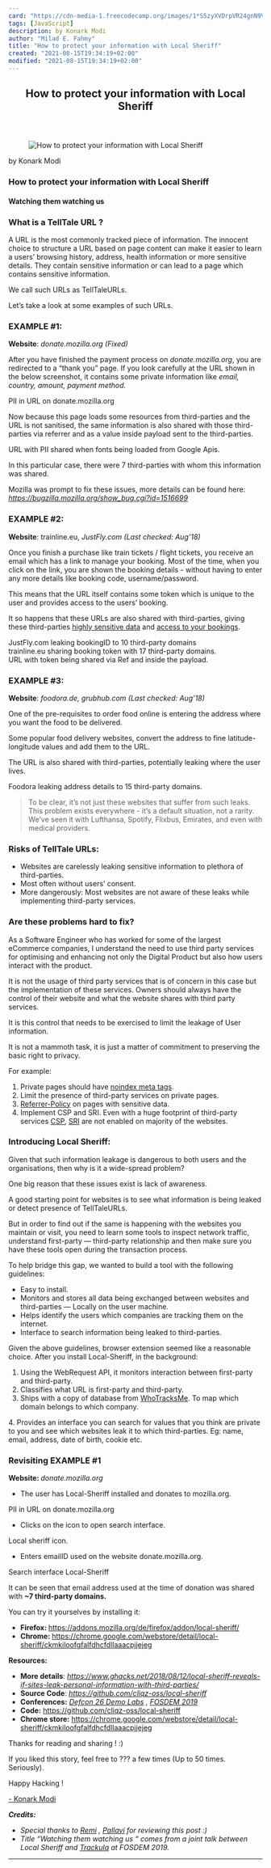 ```yaml
---
card: "https://cdn-media-1.freecodecamp.org/images/1*S5zyXVDrpVR24gnN9Vs0Tg.jpeg"
tags: [JavaScript]
description: by Konark Modi
author: "Milad E. Fahmy"
title: "How to protect your information with Local Sheriff"
created: "2021-08-15T19:34:19+02:00"
modified: "2021-08-15T19:34:19+02:00"
---
```

<div class="site-wrapper">
<main id="site-main" class="site-main outer">
<div class="inner">
<article class="post-full post tag-javascript tag-privacy tag-security tag-big-data tag-tech ">
<header class="post-full-header">
<h1 class="post-full-title">How to protect your information with Local Sheriff</h1>
</header>
<figure class="post-full-image">
<picture>
<source media="(max-width: 700px)" sizes="1px" srcset="data:image/gif;base64,R0lGODlhAQABAIAAAAAAAP///yH5BAEAAAAALAAAAAABAAEAAAIBRAA7 1w">
<source media="(min-width: 701px)" sizes="(max-width: 800px) 400px,
(max-width: 1170px) 700px,
1400px" srcset="https://cdn-media-1.freecodecamp.org/images/1*S5zyXVDrpVR24gnN9Vs0Tg.jpeg 300w,
https://cdn-media-1.freecodecamp.org/images/1*S5zyXVDrpVR24gnN9Vs0Tg.jpeg 600w,
https://cdn-media-1.freecodecamp.org/images/1*S5zyXVDrpVR24gnN9Vs0Tg.jpeg 1000w,
https://cdn-media-1.freecodecamp.org/images/1*S5zyXVDrpVR24gnN9Vs0Tg.jpeg 2000w">
<img onerror="this.style.display='none'" src="https://cdn-media-1.freecodecamp.org/images/1*S5zyXVDrpVR24gnN9Vs0Tg.jpeg" alt="How to protect your information with Local Sheriff">
</picture>
</figure>
<section class="post-full-content">
<div class="post-content medium-migrated-article">
<p>by Konark Modi</p>
<h1 id="how-to-protect-your-information-with-local-sheriff">How to protect your information with Local Sheriff</h1>
<h4 id="watching-them-watching-us">Watching them watching us</h4>
<h3 id="what-is-a-telltale-url"><strong>What is a TellTale URL ?</strong></h3>
<p>A URL is the most commonly tracked piece of information. The innocent choice to structure a URL based on page content can make it easier to learn a users’ browsing history, address, health information or more sensitive details. They contain sensitive information or can lead to a page which contains sensitive information.</p>
<p>We call such URLs as TellTaleURLs.</p>
<p>Let’s take a look at some examples of such URLs.</p>
<h3 id="example-1-"><strong>EXAMPLE #1:</strong></h3>
<p><strong>Website</strong>: <em>donate.mozilla.org (Fixed)</em></p>
<p>After you have finished the payment process on <em>donate.mozilla.org</em>, you are redirected to a “thank you” page. If you look carefully at the URL shown in the below screenshot, it contains some private information like <em>email, country, amount, payment method.</em></p>
<figcaption>PII in URL on donate.mozilla.org</figcaption>
</figure>
<p>Now because this page loads some resources from third-parties and the URL is not sanitised, the same information is also shared with those third-parties via referrer and as a value inside payload sent to the third-parties.</p>
<figcaption>URL with PII shared when fonts being loaded from Google Apis.</figcaption>
</figure>
<p>In this particular case, there were 7 third-parties with whom this information was shared.</p>
<p>Mozilla was prompt to fix these issues, more details can be found here: <a href="https://bugzilla.mozilla.org/show_bug.cgi?id=1516699" rel="noopener"><em>https://bugzilla.mozilla.org/show_bug.cgi?id=1516699</em></a></p>
<h3 id="example-2-">EXAMPLE #2:</h3>
<p><strong>Website</strong>: trainline.eu, <em>JustFly.com (Last checked: Aug’18)</em></p>
<p>Once you finish a purchase like train tickets / flight tickets, you receive an email which has a link to manage your booking. Most of the time, when you click on the link, you are shown the booking details - without having to enter any more details like booking code, username/password.</p>
<p>This means that the URL itself contains some token which is unique to the user and provides access to the users’ booking.</p>
<p>It so happens that these URLs are also shared with third-parties, giving these third-parties <a href="https://medium.freecodecamp.org/how-airlines-dont-care-about-your-privacy-case-study-emirates-com-6271b3b8474b" rel="noopener">highly sensitive data</a> and <a href="https://cliqz.com/en/magazine/lufthansa-data-leak-what-a-single-url-can-reveal-about-you" rel="noopener">access to your bookings</a>.</p>
<figcaption>JustFly.com leaking bookingID to 10 third-party domains</figcaption>
</figure>
<figcaption>trainline.eu sharing booking token with 17 third-party domains.</figcaption>
</figure>
<figcaption>URL with token being shared via Ref and inside the payload.</figcaption>
</figure>
<h3 id="example-3-">EXAMPLE #3:</h3>
<p><strong>Website</strong>: <em>foodora.de, grubhub.com (Last checked: Aug’18)</em></p>
<p>One of the pre-requisites to order food online is entering the address where you want the food to be delivered.</p>
<p>Some popular food delivery websites, convert the address to fine latitude-longitude values and add them to the URL.</p>
<p>The URL is also shared with third-parties, potentially leaking where the user lives.</p>
<figcaption>Foodora leaking address details to 15 third-party domains.</figcaption>
</figure>
<blockquote>To be clear, it’s not just these websites that suffer from such leaks. This problem exists everywhere - it’s a default situation, not a rarity. We’ve seen it with Lufthansa, Spotify, Flixbus, Emirates, and even with medical providers.</blockquote>
<h3 id="risks-of-telltale-urls-">Risks of TellTale URLs:</h3>
<ul>
<li>Websites are carelessly leaking sensitive information to plethora of third-parties.</li>
<li>Most often without users’ consent.</li>
<li>More dangerously: Most websites are not aware of these leaks while implementing third-party services.</li>
</ul>
<h3 id="are-these-problems-hard-to-fix">Are these problems hard to fix?</h3>
<p>As a Software Engineer who has worked for some of the largest eCommerce companies, I understand the need to use third party services for optimising and enhancing not only the Digital Product but also how users interact with the product.</p>
<p>It is not the usage of third party services that is of concern in this case but the implementation of these services. Owners should always have the control of their website and what the website shares with third party services.</p>
<p>It is this control that needs to be exercised to limit the leakage of User information.</p>
<p>It is not a mammoth task, it is just a matter of commitment to preserving the basic right to privacy.</p>
<p>For example:</p>
<ol>
<li>Private pages should have <a href="https://developer.mozilla.org/en-US/docs/Web/HTML/Element/meta" rel="noopener">noindex meta tags</a>.</li>
<li>Limit the presence of third-party services on private pages.</li>
<li><a href="https://developer.mozilla.org/en-US/docs/Web/HTTP/Headers/Referrer-Policy" rel="noopener">Referrer-Policy</a> on pages with sensitive data.</li>
<li>Implement CSP and SRI. Even with a huge footprint of third-party services <a href="https://developer.mozilla.org/en-US/docs/Web/HTTP/CSP" rel="noopener">CSP</a>, <a href="https://developer.mozilla.org/en-US/docs/Web/Security/Subresource_Integrity" rel="noopener">SRI</a> are not enabled on majority of the websites.</li>
</ol>
<h3 id="introducing-local-sheriff-">Introducing Local Sheriff:</h3>
<p>Given that such information leakage is dangerous to both users and the organisations, then why is it a wide-spread problem?</p>
<p>One big reason that these issues exist is lack of awareness.</p>
<p>A good starting point for websites is to see what information is being leaked or detect presence of TellTaleURLs.</p>
<p>But in order to find out if the same is happening with the websites you maintain or visit, you need to learn some tools to inspect network traffic, understand first-party — third-party relationship and then make sure you have these tools open during the transaction process.</p>
<p>To help bridge this gap, we wanted to build a tool with the following guidelines:</p>
<ul>
<li>Easy to install.</li>
<li>Monitors and stores all data being exchanged between websites and third-parties — Locally on the user machine.</li>
<li>Helps identify the users which companies are tracking them on the internet.</li>
<li>Interface to search information being leaked to third-parties.</li>
</ul>
<p>Given the above guidelines, browser extension seemed like a reasonable choice. After you install Local-Sheriff, in the background:</p>
<ol>
<li>Using the WebRequest API, it monitors interaction between first-party and third-party.</li>
<li>Classifies what URL is first-party and third-party.</li>
<li>Ships with a copy of database from <a href="https://whotracks.me/" rel="noopener">WhoTracksMe</a>. To map which domain belongs to which company.</li>
</ol>
<p>4. Provides an interface you can search for values that you think are private to you and see which websites leak it to which third-parties. Eg: name, email, address, date of birth, cookie etc.</p>
<h3 id="revisiting-example-1">Revisiting EXAMPLE #1</h3>
<p><strong>Website: </strong><em>donate.mozilla.org</em></p>
<ul>
<li>The user has Local-Sheriff installed and donates to mozilla.org.</li>
</ul>
<figcaption>PII in URL on donate.mozilla.org</figcaption>
</figure>
<ul>
<li>Clicks on the icon to open search interface.</li>
</ul>
<figcaption>Local sheriff icon.</figcaption>
</figure>
<ul>
<li>Enters emailID used on the website donate.mozilla.org.</li>
</ul>
<figcaption>Search interface Local-Sheriff</figcaption>
</figure>
<p>It can be seen that email address used at the time of donation was shared with <strong>~7 third-party domains.</strong></p>
<p>You can try it yourselves by installing it:</p>
<ul>
<li><strong>Firefox: </strong><a href="https://addons.mozilla.org/de/firefox/addon/local-sheriff/" rel="noopener">https://addons.mozilla.org/de/firefox/addon/local-sheriff/</a></li>
<li><strong>Chrome: </strong><a href="https://chrome.google.com/webstore/detail/local-sheriff/ckmkiloofgfalfdhcfdllaaacpjjejeg" rel="noopener">https://chrome.google.com/webstore/detail/local-sheriff/ckmkiloofgfalfdhcfdllaaacpjjejeg</a></li>
</ul>
<p><strong>Resources:</strong></p>
<ul>
<li><strong>More details</strong>: <a href="https://www.ghacks.net/2018/08/12/local-sheriff-reveals-if-sites-leak-personal-information-with-third-parties/" rel="noopener"><em>https://www.ghacks.net/2018/08/12/local-sheriff-reveals-if-sites-leak-personal-information-with-third-parties/</em></a></li>
<li><strong>Source Code</strong>: <a href="https://github.com/cliqz-oss/local-sheriff" rel="noopener"><em>https://github.com/cliqz-oss/local-sheriff</em></a></li>
<li><strong>Conferences:</strong> <a href="https://www.defcon.org/html/defcon-26/dc-26-demolabs.html" rel="noopener"><em>Defcon 26 Demo Labs</em></a><em> , <a href="https://fosdem.org/2019/schedule/event/web_extensions_exposing_privacy_leaks/" rel="noopener">FOSDEM 2019</a></em></li>
<li><strong>Code:</strong> <a href="https://github.com/cliqz-oss/local-sheriff" rel="noopener">https://github.com/cliqz-oss/local-sheriff</a></li>
<li><strong>Chrome store:</strong> <a href="https://chrome.google.com/webstore/detail/local-sheriff/ckmkiloofgfalfdhcfdllaaacpjjejeg" rel="noopener">https://chrome.google.com/webstore/detail/local-sheriff/ckmkiloofgfalfdhcfdllaaacpjjejeg</a></li>
</ul>
<p>Thanks for reading and sharing ! :)</p>
<p>If you liked this story, feel free to ??? a few times (Up to 50 times. Seriously).</p>
<p>Happy Hacking !</p>
<p><a href="https://twitter.com/konarkmodi" rel="noopener">- Konark Modi</a></p>
<p><strong><em>Credits:</em></strong></p>
<ul>
<li><em>Special thanks to <a href="https://twitter.com/Pythux" rel="noopener">Remi</a> , <a href="https://twitter.com/Pi_Modi" rel="noopener">Pallavi</a> for reviewing this post :)</em></li>
<li><em>Title “Watching them watching us “ comes from a joint talk between Local Sheriff and <a href="https://trackula.org/en/" rel="noopener">Trackula</a> at FOSDEM 2019.</em></li>
</ul>
</div>
<hr>
</section>
</article>
</div>
</main>
</div>
<!-- Google Tag Manager (noscript) -->
<!-- End Google Tag Manager (noscript) -->
